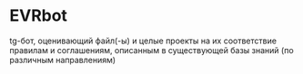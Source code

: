 # EVRbot

tg-бот, оценивающий файл(-ы) и целые проекты на их соответствие правилам и соглашениям, описанным в существующей базы знаний (по различным направлениям)
